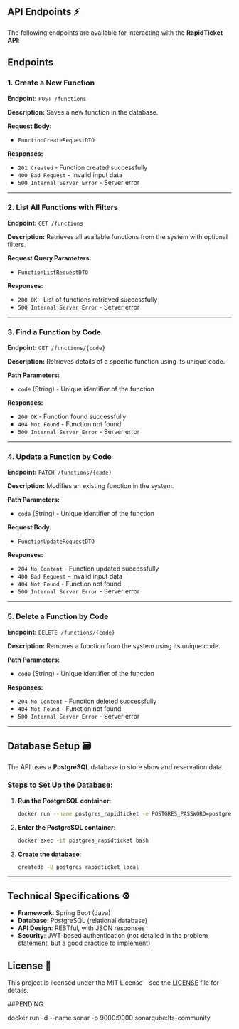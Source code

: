 ## API Endpoints ⚡

The following endpoints are available for interacting with the **RapidTicket API**:

## Endpoints

### 1. Create a New Function
**Endpoint:** `POST /functions`

**Description:**
Saves a new function in the database.

**Request Body:**
- `FunctionCreateRequestDTO`

**Responses:**
- `201 Created` - Function created successfully
- `400 Bad Request` - Invalid input data
- `500 Internal Server Error` - Server error

---

### 2. List All Functions with Filters
**Endpoint:** `GET /functions`

**Description:**
Retrieves all available functions from the system with optional filters.

**Request Query Parameters:**
- `FunctionListRequestDTO`

**Responses:**
- `200 OK` - List of functions retrieved successfully
- `500 Internal Server Error` - Server error

---

### 3. Find a Function by Code
**Endpoint:** `GET /functions/{code}`

**Description:**
Retrieves details of a specific function using its unique code.

**Path Parameters:**
- `code` (String) - Unique identifier of the function

**Responses:**
- `200 OK` - Function found successfully
- `404 Not Found` - Function not found
- `500 Internal Server Error` - Server error

---

### 4. Update a Function by Code
**Endpoint:** `PATCH /functions/{code}`

**Description:**
Modifies an existing function in the system.

**Path Parameters:**
- `code` (String) - Unique identifier of the function

**Request Body:**
- `FunctionUpdateRequestDTO`

**Responses:**
- `204 No Content` - Function updated successfully
- `400 Bad Request` - Invalid input data
- `404 Not Found` - Function not found
- `500 Internal Server Error` - Server error

---

### 5. Delete a Function by Code
**Endpoint:** `DELETE /functions/{code}`

**Description:**
Removes a function from the system using its unique code.

**Path Parameters:**
- `code` (String) - Unique identifier of the function

**Responses:**
- `204 No Content` - Function deleted successfully
- `404 Not Found` - Function not found
- `500 Internal Server Error` - Server error

---

## Database Setup 🗃️

The API uses a **PostgreSQL** database to store show and reservation data.

### Steps to Set Up the Database:

1. **Run the PostgreSQL container**:

   ```bash
   docker run --name postgres_rapidticket -e POSTGRES_PASSWORD=postgres -d -p 5455:5432 postgres
   ```

2. **Enter the PostgreSQL container**:

   ```bash
   docker exec -it postgres_rapidticket bash
   ```

3. **Create the database**:

   ```bash
   createdb -U postgres rapidticket_local
   ```

---

## Technical Specifications ⚙️

- **Framework**: Spring Boot (Java)
- **Database**: PostgreSQL (relational database)
- **API Design**: RESTful, with JSON responses
- **Security**: JWT-based authentication (not detailed in the problem statement, but a good practice to implement)

## License 📄

This project is licensed under the MIT License - see the [LICENSE](LICENSE) file for details.



##PENDING

docker run -d --name sonar -p 9000:9000 sonarqube:lts-community
